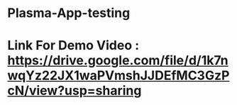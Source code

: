 # Plasma-App-testing 
# Link For Demo Video : https://drive.google.com/file/d/1k7nwqYz22JX1waPVmshJJDEfMC3GzPcN/view?usp=sharing
